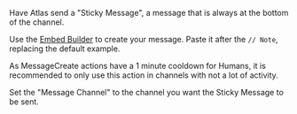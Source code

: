 Have Atlas send a "Sticky Message", a message that is always at the bottom of the channel.

Use the [Embed Builder](https://atlas.bot/tools/embed-builder) to create your message. Paste it after the `// Note`, replacing the default example.

As MessageCreate actions have a 1 minute cooldown for Humans, it is recommended to only use this action in channels with not a lot of activity.

Set the "Message Channel" to the channel you want the Sticky Message to be sent.